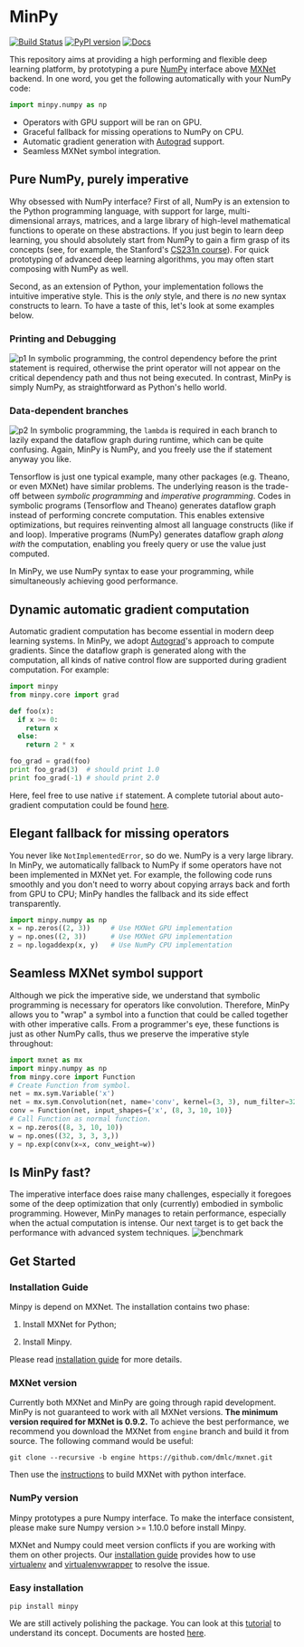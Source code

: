 # MinPy

[![Build Status](https://travis-ci.org/dmlc/minpy.svg?branch=master)](https://travis-ci.org/dmlc/minpy)
[![PyPI version](https://badge.fury.io/py/minpy.svg)](https://badge.fury.io/py/minpy)
[![Docs](https://readthedocs.org/projects/minpy/badge/?version=latest)](https://minpy.readthedocs.io/en/latest/)

This repository aims at providing a high performing and flexible deep learning platform, by prototyping a pure [NumPy](http://www.numpy.org/) interface above [MXNet](https://github.com/dmlc/mxnet) backend. In one word, you get the following automatically with your NumPy code:
```python
import minpy.numpy as np
```
* Operators with GPU support will be ran on GPU.
* Graceful fallback for missing operations to NumPy on CPU.
* Automatic gradient generation with [Autograd](https://github.com/HIPS/autograd) support.
* Seamless MXNet symbol integration.

## Pure NumPy, purely imperative

Why obsessed with NumPy interface? First of all, NumPy is an extension to the Python programming language, with support for large, multi-dimensional arrays, matrices, and a large library of high-level mathematical functions to operate on these abstractions. If you just begin to learn deep learning, you should absolutely start from NumPy to gain a firm grasp of its concepts (see, for example, the Stanford's [CS231n course](http://cs231n.stanford.edu/syllabus.html)). For quick prototyping of advanced deep learning algorithms, you may often start composing with NumPy as well.

Second, as an extension of Python, your implementation follows the intuitive imperative style. This is the *only* style, and there is *no* new syntax constructs to learn. To have a taste of this, let's look at some examples below.

### Printing and Debugging
![p1](https://raw.githubusercontent.com/dmlc/web-data/master/minpy/p1.png)
In symbolic programming, the control dependency before the print statement is required, otherwise the print operator will not appear on the critical dependency path and thus not being executed. In contrast, MinPy is simply NumPy, as straightforward as Python's hello world.

### Data-dependent branches
![p2](https://raw.githubusercontent.com/dmlc/web-data/master/minpy/p2.png)
In symbolic programming, the `lambda` is required in each branch to lazily expand the dataflow graph during runtime, which can be quite confusing. Again, MinPy is NumPy, and you freely use the if statement anyway you like.

Tensorflow is just one typical example, many other packages (e.g. Theano, or even MXNet) have similar problems. The underlying reason is the trade-off between *symbolic programming* and *imperative programming*. Codes in symbolic programs (Tensorflow and Theano) generates dataflow graph instead of performing concrete computation. This enables extensive optimizations, but requires reinventing almost all language constructs (like if and loop). Imperative programs (NumPy) generates dataflow graph *along with* the computation, enabling you freely query or use the value just computed. 

In MinPy, we use NumPy syntax to ease your programming, while simultaneously achieving good performance.

## Dynamic automatic gradient computation
Automatic gradient computation has become essential in modern deep learning systems. In MinPy, we adopt [Autograd](https://github.com/HIPS/autograd)'s approach to compute gradients. Since the dataflow graph is generated along with the computation, all kinds of native control flow are supported during gradient computation. For example:
```python
import minpy
from minpy.core import grad

def foo(x):
  if x >= 0:
    return x
  else:
    return 2 * x

foo_grad = grad(foo)
print foo_grad(3)  # should print 1.0
print foo_grad(-1) # should print 2.0
```
Here, feel free to use native `if` statement. A complete tutorial about auto-gradient computation could be found [here](https://minpy.readthedocs.io/en/latest/tutorial/autograd_tutorial.html).

## Elegant fallback for missing operators
You never like `NotImplementedError`, so do we. NumPy is a very large library. In MinPy, we automatically fallback to NumPy if some operators have not been implemented in MXNet yet. For example, the following code runs smoothly and you don't need to worry about copying arrays back and forth from GPU to CPU; MinPy handles the fallback and its side effect transparently.
```python
import minpy.numpy as np
x = np.zeros((2, 3))     # Use MXNet GPU implementation
y = np.ones((2, 3))      # Use MXNet GPU implementation
z = np.logaddexp(x, y)   # Use NumPy CPU implementation
```

## Seamless MXNet symbol support
Although we pick the imperative side, we understand that symbolic programming is necessary for operators like convolution. Therefore, MinPy allows you to "wrap" a symbol into a function that could be called together with other imperative calls. From a programmer's eye, these functions is just as other NumPy calls, thus we preserve the imperative style throughout:
```python
import mxnet as mx
import minpy.numpy as np
from minpy.core import Function
# Create Function from symbol.
net = mx.sym.Variable('x')
net = mx.sym.Convolution(net, name='conv', kernel=(3, 3), num_filter=32, no_bias=True)
conv = Function(net, input_shapes={'x', (8, 3, 10, 10)}
# Call Function as normal function.
x = np.zeros((8, 3, 10, 10))
w = np.ones((32, 3, 3, 3,))
y = np.exp(conv(x=x, conv_weight=w))
```

## Is MinPy fast?
The imperative interface does raise many challenges, especially it foregoes some of the deep optimization that only (currently) embodied in symbolic programming. However, MinPy manages to retain performance, especially when the actual computation is intense. Our next target is to get back the performance with advanced system techniques.
![benchmark](https://raw.githubusercontent.com/dmlc/web-data/master/minpy/benchmark.png)


## Get Started

### Installation Guide

Minpy is depend on MXNet. The installation contains two phase:

1) Install MXNet for Python;

2) Install Minpy.

Please read [installation guide](https://minpy.readthedocs.io/en/latest/get-started/install.html) for more details.

### MXNet version

Currently both MXNet and MinPy are going through rapid development. MinPy is not guaranteed to work with all MXNet versions. **The minimum version required for MXNet is 0.9.2.** To achieve the best performance, we recommend you download the MXNet from `engine` branch and build it from source. The following command would be useful:
```
git clone --recursive -b engine https://github.com/dmlc/mxnet.git
```
Then use the [instructions](http://mxnet.io/get_started/ubuntu_setup.html#install-mxnet-for-python) to build MXNet with python interface.

### NumPy version

Minpy prototypes a pure Numpy interface. To make the interface consistent, please make sure Numpy version >= 1.10.0 before install Minpy.

MXNet and Numpy could meet version conflicts if you are working with them on other projects. Our [installation guide](https://minpy.readthedocs.io/en/latest/get-started/install.html) provides how to use [virtualenv](https://virtualenv.pypa.io/en/stable/) and [virtualenvwrapper](https://virtualenvwrapper.readthedocs.io/en/latest/) to resolve the issue.

### Easy installation

```
pip install minpy
```

We are still actively polishing the package. You can look at this [tutorial](https://github.com/dmlc/minpy/blob/master/examples/demo/minpy_tutorial.ipynb) to understand its concept. Documents are hosted [here](https://minpy.readthedocs.io/en/latest/).
